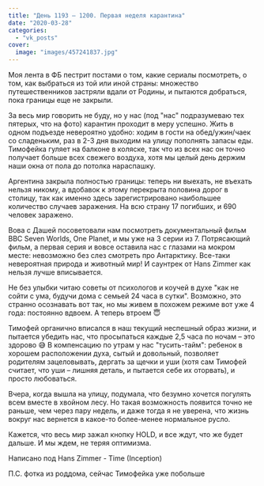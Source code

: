 ```yaml
---
title: "День 1193 – 1200. Первая неделя карантина"
date: "2020-03-28"
categories: 
  - "vk_posts"
cover:
  image: "images/457241837.jpg"
---
```


Моя лента в ФБ пестрит постами о том, какие сериалы посмотреть, о том, как выбраться из той или иной страны: множество путешественников застряли вдали от Родины, и пытаются добраться, пока границы еще не закрыли.

<!--more-->

За весь мир говорить не буду, но у нас (под "нас" подразумеваю тех пятерых, что на фото) карантин проходит в меру успешно. Жить в одном подъезде невероятно удобно: ходим в гости на обед/ужин/чаек со сладеньким, раз в 2-3 дня выходим на улицу пополнять запасы еды. Тимофейка гуляет на балконе в коляске, так что из всех нас он точно получает больше всех свежего воздуха, хотя мы целый день держим наши окна от пола до потолка нараспашку.

Аргентина закрыла полностью границы: теперь ни выехать, не въехать нельзя никому, а вдобавок к этому перекрыта половина дорог в столицу, так как именно здесь зарегистрировано наибольшее количество случаев заражения. На всю страну 17 погибших, и 690 человек заражено.

Вова с Дашей посоветовали нам посмотреть документальный фильм BBC Seven Worlds, One Planet, и мы уже на 3 серии из 7. Потрясающий фильм, а первая серия и вовсе оставила нас с глазами на мокром месте: невозможно без слез смотреть про Антарктику. Все-таки невероятная природа и животный мир! И саунтрек от Hans Zimmer как нельзя лучше вписывается.

Не без улыбки читаю советы от психологов и коучей в духе "как не сойти с ума, будучи дома с семьей 24 часа в сутки". Возможно, это странно осознавать вот так, но мы живем в похожем режиме вот уже 4 года: постоянно вдвоем. А теперь втроем 😇

Тимофей органично вписался в наш текущий неспешный образ жизни, и пытается убедить нас, что просыпаться каждые 2,5 часа по ночам – это здорово 😅 В компенсацию по утрам у нас "тусить-тайм": ребенок в хорошем расположении духа, сытый и довольный, позволяет родителям зацеловывать, дергать за щечки и уши (хотя сам Тимофей считает, что уши – лишняя деталь, и пытается себе их оторвать), и просто любоваться.

Вчера, когда вышла на улицу, подумала, что безумно хочется погулять всем вместе в хвойном лесу. Но такая возможность появится точно не раньше, чем через пару недель, и даже тогда я не уверена, что жизнь вокруг нас вернется в какое-то более-менее нормальное русло.

Кажется, что весь мир зажал кнопку HOLD, и все ждут, что же будет дальше. И мы ждем, не теряя оптимизма.

Написано под Hans Zimmer - Time (Inception)

П.С. фотка из роддома, сейчас Тимофейка уже побольше
